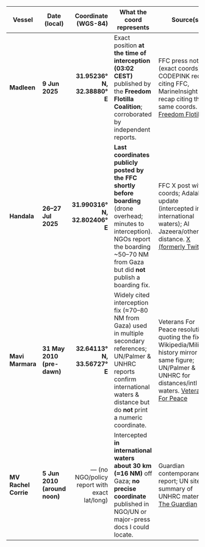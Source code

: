 | Vessel               | Date (local)                 | Coordinate (WGS-84)                          | What the coord represents                                                                                                                                                                                | Source(s)                                                                                                                                                                  |
| -------------------- | --------------------------- | -------------------------------------------: | -------------------------------------------------------------------------------------------------------------------------------------------------------------------------------------------------------- | -------------------------------------------------------------------------------------------------------------------------------------------------------------------------- |
| **Madleen**          | **9 Jun 2025**              | **31.95236° N, 32.38880° E**                 | Exact position **at the time of interception (03:02 CEST)** published by the **Freedom Flotilla Coalition**; corroborated by independent reports.                                                        | FFC press note (exact coords), CODEPINK recap citing FFC, MarineInsight recap citing the same coords. [Freedom Flotilla][1]                                                |
| **Handala**          | **26–27 Jul 2025**          | **31.990316° N, 32.802406° E**               | **Last coordinates publicly posted by the FFC shortly before boarding** (drone overhead; minutes to interception). NGOs report the boarding ~50–70 NM from Gaza but did **not** publish a boarding fix. | FFC X post with coords; Adalah update (intercepted in international waters); Al Jazeera/others on distance. [X (formerly Twitter)][2]                                      |
| **Mavi Marmara**     | **31 May 2010 (pre-dawn)**  | **32.64113° N, 33.56727° E**                 | Widely cited interception fix (≈70–80 NM from Gaza) used in multiple secondary references; UN/Palmer & UNHRC reports confirm international waters & distance but do **not** print a numeric coordinate.  | Veterans For Peace resolution quoting the fix; Wikipedia/Military-history mirror the same figure; UN/Palmer & UNHRC for distances/intl waters. [Veterans For Peace][3] |
| **MV Rachel Corrie** | **5 Jun 2010 (around noon)**| — (no NGO/policy report with exact lat/long) | Intercepted **in international waters about 30 km (≈16 NM)** off Gaza; **no precise coordinate** published in NGO/UN or major-press docs I could locate.                                                 | Guardian contemporaneous report; UN site summary of UNHRC material. [The Guardian][4]                                                                                      |

[1]: https://freedomflotilla.org/2025/06/09/israeli-military-attacks-madleen-in-international-waters-weeks-after-bombing-of-conscience/?utm_source=chatgpt.com "Israeli Military Attacks Madleen in International Waters"
[2]: https://x.com/GazaFFlotilla/status/1949141215267659976?utm_source=chatgpt.com "Freedom Flotilla Coalition"
[3]: https://www.veteransforpeace.org/files/8515/5872/5281/2019_May_-_Master_Resolution_List.pdf?utm_source=chatgpt.com "Veterans For Peace National Resolutions"
[4]: https://www.theguardian.com/world/2010/jun/06/gaza-blockade-rachel-corrie-israel?utm_source=chatgpt.com "Israel's seizure of Gaza aid boat Rachel Corrie sparks further ..."
